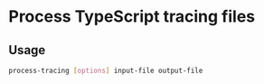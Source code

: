 # Process TypeScript tracing files

## Usage

```sh
process-tracing [options] input-file output-file
```
